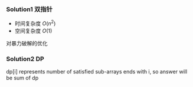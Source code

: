 ### Solution1 双指针

- 时间复杂度 $O(n^2)$
- 空间复杂度 $O(1)$

对暴力破解的优化

### Solution2 DP

dp[i] represents number of satisfied sub-arrays ends with i, so answer will be sum of dp

